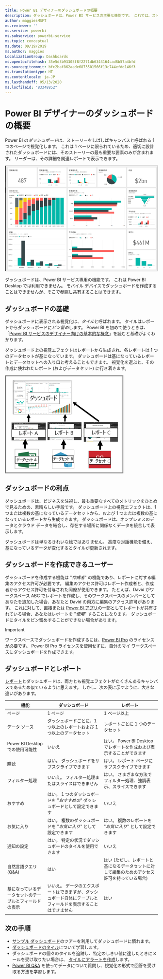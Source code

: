 ```yaml
---
title: Power BI デザイナーのダッシュボードの概要
description: ダッシュボードは、Power BI サービスの主要な機能です。 これでは、ストーリーをしばしばキャンバスと呼ばれる 1 つのページで視覚化します。
author: maggiesMSFT
ms.reviewer: ''
ms.service: powerbi
ms.subservice: powerbi-service
ms.topic: conceptual
ms.date: 09/19/2019
ms.author: maggies
LocalizationGroup: Dashboards
ms.openlocfilehash: 35e5d3b93305f8f2271db6343164cad8b57a4bfd
ms.sourcegitcommit: bfc2baf862aade6873501566f13c744efdd146f3
ms.translationtype: HT
ms.contentlocale: ja-JP
ms.lasthandoff: 05/13/2020
ms.locfileid: "83348852"
---
```

# <a name="introduction-to-dashboards-for-power-bi-designers"></a>Power BI デザイナーのダッシュボードの概要

Power BI の*ダッシュボード*は、ストーリーをしばしばキャンバスと呼ばれる 1 つのページで視覚化します。 これは 1 ページに限られているため、適切に設計されたダッシュボードには、そのストーリーの最も重要な要素のみが含まれます。 リーダーは、その詳細を関連レポートで表示できます。

![ダッシュボード](media/service-dashboards/power-bi-dashboard2.png)

ダッシュボードは、Power BI サービス専用の機能です。 これは Power BI Desktop では利用できません。 モバイル デバイスでダッシュボードを作成することはできませんが、そこで[参照し共有する](../consumer/mobile/mobile-apps-view-dashboard.md)ことはできます。

## <a name="dashboard-basics"></a>ダッシュボードの基礎 

ダッシュボードに表示される視覚化は、*タイル*と呼ばれます。 タイルはレポートからダッシュボードに*ピン留め*します。 Power BI を初めて使うときは、「[Power BI サービスのデザイナー向けの基本的な概念](../fundamentals/service-basic-concepts.md)」を読むと基礎がよくわかります。

ダッシュボード上の視覚エフェクトはレポートから生成され、各レポートは 1 つのデータセットが基になっています。 ダッシュボードは基になっているレポートとデータセットへの入り口と考えることもできます。 視覚化を選ぶと、その作成に使われたレポート (およびデータセット) に行き着きます。

![ダッシュボード、レポート、データセット間の関係を示す図](media/service-dashboards/power-bi-diagram.png)

## <a name="advantages-of-dashboards"></a>ダッシュボードの利点
ダッシュボードは、ビジネスを注視し、最も重要なすべてのメトリックをひとめで見るための、素晴らしい手段です。 ダッシュボード上の視覚エフェクトは、1 つまたは複数の基になっているデータセットから、および 1 つまたは複数の基になっているレポートから生成できます。 ダッシュボードは、オンプレミスのデータとクラウド データを結合し、存在する場所に関係なくデータを統合して表示します。

ダッシュボードは単なるきれいな絵ではありません。 高度な対話機能を備え、基になっているデータが変化するとタイルが更新されます。

## <a name="who-can-create-a-dashboard"></a>ダッシュボードを作成できるユーザー
ダッシュボードを作成する機能は "*作成者*" の機能であり、レポートに対する編集のアクセス許可が必要です。 編集のアクセス許可はレポート作成者と、作成者からアクセス許可を付与された同僚が使用できます。 たとえば、David がワークスペース ABC でレポートを作成し、そのワークスペースのメンバーとしてあなたを追加した場合、あなたと David の両方に編集のアクセス許可があります。 これに対して、直接または [Power BI アプリ](../collaborate-share/service-create-distribute-apps.md)の一部としてレポートが共有されている場合、あなたはレポートを "*使用*" することになります。 ダッシュボードにタイルをピン留めすることができない場合があります。 

> [!IMPORTANT]
> ワークスペースでダッシュボードを作成するには、[Power BI Pro](../fundamentals/service-features-license-type.md) のライセンスが必要です。 Power BI Pro ライセンスを使用せずに、自分のマイ ワークスペースにダッシュボードを作成できます。


## <a name="dashboards-versus-reports"></a>ダッシュボードとレポート
[レポート](../consumer/end-user-reports.md)とダッシュボードは、両方とも視覚エフェクトがたくさんあるキャンバスであるため似ているように思えます。 しかし、次の表に示すように、大きな違いがあります。

| **機能** | **ダッシュボード** | **レポート** |
| --- | --- | --- |
| ページ |1 ページ |1 ページ以上 |
| データ ソース |ダッシュボードごとに、1 つ以上のレポートおよび 1 つ以上のデータセット |レポートごとに 1 つのデータセット |
| Power BI Desktop での使用可能性 |いいえ | はい。 Power BI Desktop でレポートを作成および表示することができます |
| 購読 |はい。 ダッシュボードをサブスクライブできます |はい。 レポート ページにサブスクライブできます |
| フィルター処理 |いいえ。 フィルター処理またはスライスはできません |はい。 さまざまな方法でフィルター処理、強調表示、スライスできます |
| おすすめ |はい。 1 つのダッシュボードを "*おすすめの*" ダッシュボードとして設定できます |いいえ |
| お気に入り | はい。 複数のダッシュボードを "*お気に入り*" として設定できます | はい。 複数のレポートを "*お気に入り*" として設定できます
| 通知の設定 |はい。 特定の状況でダッシュボードのタイルを使用できます |いいえ |
| 自然言語クエリ (Q&A) |はい | はい (ただし、レポートと基になるデータセットに対して編集のためのアクセス許可を持っている場合) |
| 基になっているデータセットのテーブルとフィールドの表示 |いいえ。 データのエクスポートはできますが、ダッシュボード自体にテーブルとフィールドを表示することはできません |はい |


## <a name="next-steps"></a>次の手順
* [サンプル ダッシュボード](sample-tutorial-connect-to-the-samples.md)のツアーを利用してダッシュボードに慣れます。
* [ダッシュボードのタイル](service-dashboard-tiles.md)について学習します。
* ダッシュボードの個々のタイルを追跡し、特定のしきい値に達したときにメールを受け取りたい場合は、 [タイルにアラートを作成](service-set-data-alerts.md)します。
* [Power BI Q&A](power-bi-tutorial-q-and-a.md) を使ってデータについて質問し、視覚化の形式で回答を受け取る方法を学習します。
